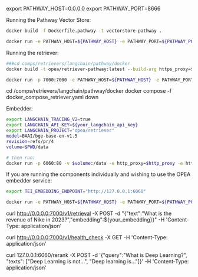 export PATHWAY_HOST=0.0.0.0
export PATHWAY_PORT=8666

Running the Pathway Vector Store:
```bash
docker build -f Dockerfile.pathway -t vectorstore-pathway .

docker run -e PATHWAY_HOST=${PATHWAY_HOST} -e PATHWAY_PORT=${PATHWAY_PORT} -v ./data:/app/data -p ${PATHWAY_PORT}:${PATHWAY_PORT} vectorstore-pathway
```

Running the retriever:
```bash
###cd comps/retrievers/langchain/pathway/docker
docker build -t opea/retriever-pathway:latest --build-arg https_proxy=$https_proxy --build-arg http_proxy=$http_proxy -f comps/retrievers/langchain/pathway/docker/Dockerfile .

docker run -p 7000:7000 -e PATHWAY_HOST=${PATHWAY_HOST} -e PATHWAY_PORT=${PATHWAY_PORT} --network="host" opea/retriever-pathway:latest
```

cd /comps/retrievers/langchain/pathway/docker
docker compose -f docker_compose_retriever.yaml down

Embedder:
```bash
export LANGCHAIN_TRACING_V2=true
export LANGCHAIN_API_KEY=${your_langchain_api_key}
export LANGCHAIN_PROJECT="opea/retriever"
model=BAAI/bge-base-en-v1.5
revision=refs/pr/4
volume=$PWD/data

# then run:
docker run -p 6060:80 -v $volume:/data -e http_proxy=$http_proxy -e https_proxy=$https_proxy --pull always ghcr.io/huggingface/text-embeddings-inference:cpu-1.2 --model-id $model --revision $revision
```

If you are running the components individually and wishing to use the OPEA embedder service:
```bash
export TEI_EMBEDDING_ENDPOINT="http://127.0.0.1:6060"

docker run -e PATHWAY_HOST=${PATHWAY_HOST} -e PATHWAY_PORT=${PATHWAY_PORT} -e TEI_EMBEDDING_ENDPOINT=${TEI_EMBEDDING_ENDPOINT} -v ./data:/app/data -p ${PATHWAY_PORT}:${PATHWAY_PORT} --network="host" vectorstore-pathway
```


curl http://0.0.0.0:7000/v1/retrieval   -X POST   -d "{\"text\":\"What is the revenue of Nike in 2023?\",\"embedding\":${your_embedding}}"   -H 'Content-Type: application/json'


curl http://0.0.0.0:7000/v1/health_check   -X GET   -H 'Content-Type: application/json'


curl 127.0.0.1:6060/rerank     -X POST     -d '{"query":"What is Deep Learning?", "texts": ["Deep Learning is not...", "Deep learning is..."]}'     -H 'Content-Type: application/json'